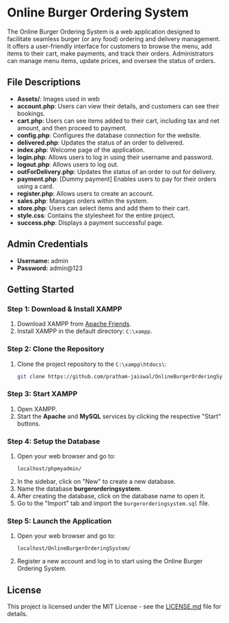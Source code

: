 # Online Burger Ordering System

The Online Burger Ordering System is a web application designed to facilitate seamless burger (or any food) ordering and delivery management. It offers a user-friendly interface for customers to browse the menu, add items to their cart, make payments, and track their orders. Administrators can manage menu items, update prices, and oversee the status of orders.


## File Descriptions

- **Assets/**: Images used in web
- **account.php**: Users can view their details, and customers can see their bookings.
- **cart.php**: Users can see items added to their cart, including tax and net amount, and then proceed to payment.
- **config.php**: Configures the database connection for the website.
- **delivered.php**: Updates the status of an order to delivered.
- **index.php**: Welcome page of the application.
- **login.php**: Allows users to log in using their username and password.
- **logout.php**: Allows users to log out.
- **outForDelivery.php**: Updates the status of an order to out for delivery.
- **payment.php**: [Dummy payment] Enables users to pay for their orders using a card.
- **register.php**: Allows users to create an account.
- **sales.php**: Manages orders within the system.
- **store.php**: Users can select items and add them to their cart.
- **style.css**: Contains the stylesheet for the entire project.
- **success.php**: Displays a payment successful page.

## Admin Credentials

- **Username:** admin
- **Password:** admin@123

## Getting Started

### Step 1: Download & Install XAMPP

1. Download XAMPP from [Apache Friends](https://www.apachefriends.org/).
2. Install XAMPP in the default directory: `C:\xampp`.

### Step 2: Clone the Repository

1. Clone the project repository to the `C:\xampp\htdocs\`:
    ```sh
    git clone https://github.com/pratham-jaiswal/OnlineBurgerOrderingSystem.git
    ```

### Step 3: Start XAMPP

1. Open XAMPP.
2. Start the **Apache** and **MySQL** services by clicking the respective "Start" buttons.

### Step 4: Setup the Database

1. Open your web browser and go to:
    ```
    localhost/phpmyadmin/
    ```
2. In the sidebar, click on "New" to create a new database.
3. Name the database **burgerorderingsystem**.
4. After creating the database, click on the database name to open it.
5. Go to the "Import" tab and import the `burgerorderingsystem.sql` file.

### Step 5: Launch the Application

1. Open your web browser and go to:
    ```
    localhost/OnlineBurgerOrderingSystem/
    ```
2. Register a new account and log in to start using the Online Burger Ordering System.

## License

This project is licensed under the MIT License - see the [LICENSE.md](https://github.com/pratham-jaiswal/OnlineBurgerOrderingSystem/blob/main/LICENSE) file for details.

